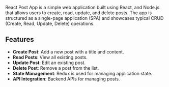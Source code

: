 React Post App is a simple web application built using React, and Node.js that allows users to create, read, update, and delete posts. The app is structured as a single-page application (SPA) and showcases typical CRUD (Create, Read, Update, Delete) operations.

## Features

- **Create Post**: Add a new post with a title and content.
- **Read Posts**: View all existing posts.
- **Update Post**: Edit an existing post.
- **Delete Post**: Remove a post from the list.
- **State Management**: Redux is used for managing application state.
- **API Integration**: Backend APIs for managing posts.
